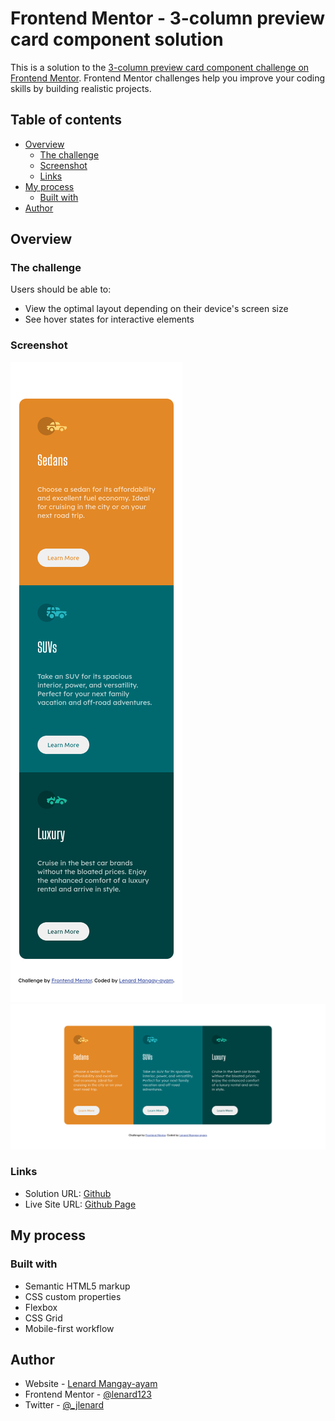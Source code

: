 # Frontend Mentor - 3-column preview card component solution

This is a solution to the [3-column preview card component challenge on Frontend Mentor](https://www.frontendmentor.io/challenges/3column-preview-card-component-pH92eAR2-). Frontend Mentor challenges help you improve your coding skills by building realistic projects. 

## Table of contents

- [Overview](#overview)
  - [The challenge](#the-challenge)
  - [Screenshot](#screenshot)
  - [Links](#links)
- [My process](#my-process)
  - [Built with](#built-with)
- [Author](#author)

## Overview

### The challenge

Users should be able to:

- View the optimal layout depending on their device's screen size
- See hover states for interactive elements

### Screenshot

![Screenshot of solution for mobile device](./design/solution-mobile.png)
![Screenshot of solution for desktop device](./design/solution-desktop.png)

### Links

- Solution URL: [Github](https://github.com/lenard123/frontend-mentor/tree/master/3.%203%20column%20preview%20card%20component)
- Live Site URL: [Github Page](https://lenard123.github.io/frontend-mentor/3.%203%20column%20preview%20card%20component/)

## My process

### Built with

- Semantic HTML5 markup
- CSS custom properties
- Flexbox
- CSS Grid
- Mobile-first workflow

## Author

- Website - [Lenard Mangay-ayam](https://lenard123.github.io)
- Frontend Mentor - [@lenard123](https://www.frontendmentor.io/profile/lenard123)
- Twitter - [@_jlenard](https://www.twitter.com/_jlenard)
